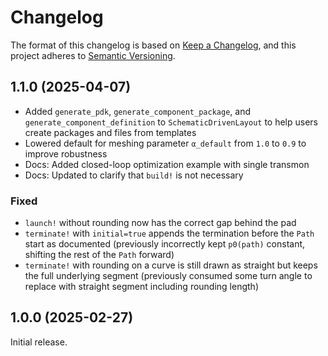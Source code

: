 # Changelog

The format of this changelog is based on
[Keep a Changelog](https://keepachangelog.com/), and this project adheres to
[Semantic Versioning](https://semver.org/).

## 1.1.0 (2025-04-07)

  - Added `generate_pdk`, `generate_component_package`, and `generate_component_definition` to `SchematicDrivenLayout` to help users create packages and files from templates
  - Lowered default for meshing parameter `α_default` from `1.0` to `0.9` to improve robustness
  - Docs: Added closed-loop optimization example with single transmon
  - Docs: Updated to clarify that `build!` is not necessary

### Fixed

  - `launch!` without rounding now has the correct gap behind the pad
  - `terminate!` with `initial=true` appends the termination before the `Path` start as documented (previously incorrectly kept `p0(path)` constant, shifting the rest of the `Path` forward)
  - `terminate!` with rounding on a curve is still drawn as straight but keeps the full underlying segment (previously consumed some turn angle to replace with straight segment including rounding length)

## 1.0.0 (2025-02-27)

Initial release.
